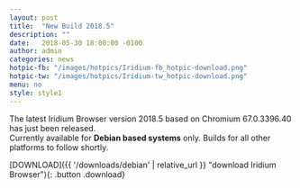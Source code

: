 ```yaml
---
layout: post
title:  "New Build 2018.5"
description: ""
date:   2018-05-30 18:00:00 -0100
author:	admin
categories: news
hotpic-fb: "/images/hotpics/Iridium-fb_hotpic-download.png"
hotpic-tw: "/images/hotpics/Iridium-tw_hotpic-download.png"
menu: no
style: style1
---
```


The latest Iridium Browser version 2018.5 based on Chromium 67.0.3396.40 has just been released.   
Currently available for **Debian based systems** only. Builds for all other platforms to follow shortly.    
    
[DOWNLOAD]({{ '/downloads/debian' | relative_url }} "download Iridium Browser"){: .button .download}     
